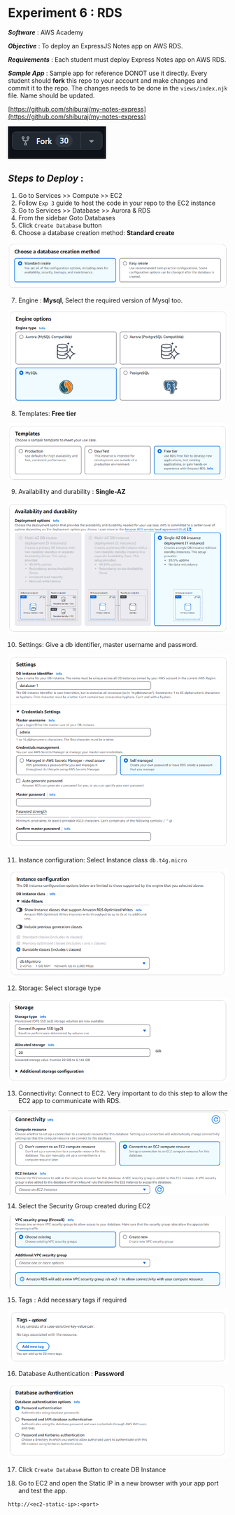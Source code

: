 # Experiment 6 : RDS

***Software*** : AWS Academy

***Objective*** : To deploy an ExpressJS Notes app on AWS RDS. 

***Requirements*** : Each student must deploy Express Notes app on AWS RDS. 

***Sample App*** : Sample app for reference DONOT use it directly. Every student should **fork** this repo to your account and make changes and commit it to the repo. The changes needs to be done in the `views/index.njk` file. Name should be updated.

[https://github.com/shiburaj/my-notes-express](https://github.com/shiburaj/my-notes-express)

![d](img/rds1.png)

## ***Steps to Deploy*** :
1. Go to Services >> Compute >> EC2
2. Follow `Exp 3` guide to host the code in your repo to the EC2 instance
3. Go to Services >> Database >> Aurora & RDS
4. From the sidebar Goto Databases
5. Click `Create Database` button 
6. Choose a database creation method: **Standard create**

![d](img/rds2.png)

7. Engine : **Mysql**, Select the required version of Mysql too.

![d](img/rds3.png)

8. Templates: **Free tier**

![d](img/rds4.png)

9. Availability and durability : **Single-AZ**

![d](img/rds5.png)

10. Settings: Give a db identifier, master username and password.

![d](img/rds6.png)

11. Instance configuration: Select Instance class `db.t4g.micro`

![d](img/rds7.png)

12. Storage: Select storage type

![d](img/rds8.png)

13. Connectivity: Connect to EC2. Very important to do this step to allow the EC2 app to communicate with RDS.

![d](img/rds9.png)

14. Select the Security Group created during EC2

![d](img/rds10.png)

15. Tags : Add necessary tags if required

![d](img/rds11.png)

16. Database Authentication : **Password**

![d](img/rds12.png)

17. Click `Create Database` Button to create DB Instance

18. Go to EC2 and open the Static IP in a new browser with your app port and test the app.
```
http://<ec2-static-ip>:<port>
```